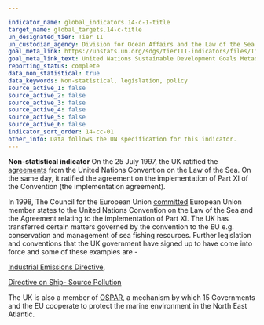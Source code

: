 ```yaml
---

indicator_name: global_indicators.14-c-1-title
target_name: global_targets.14-c-title
un_designated_tier: Tier II
un_custodian_agency: Division for Ocean Affairs and the Law of the Sea (UN-DOALOS), Food and Agriculture Organization (FAO), UN Environment (UNEP), International Labour Organization (ILO), other UN-Oceans agencies
goal_meta_link: https://unstats.un.org/sdgs/tierIII-indicators/files/Tier3-14-c-01.pdf
goal_meta_link_text: United Nations Sustainable Development Goals Metadata (PDF 4.0 MB)
reporting_status: complete
data_non_statistical: true
data_keywords: Non-statistical, legislation, policy
source_active_1: false
source_active_2: false
source_active_3: false
source_active_4: false
source_active_5: false
source_active_6: false
indicator_sort_order: 14-cc-01
other_info: Data follows the UN specification for this indicator. 
---
```

**Non-statistical indicator**  On the 25 July 1997, the UK ratified the [agreements](https://www.un.org/Depts/los/reference_files/status2018.pdf) from the United Nations Convention on the Law of the Sea. On the same day, it ratified the agreement on the implementation of Part XI of the Convention (the implementation agreement).

In 1998, The Council for the European Union [committed](https://eur-lex.europa.eu/legal-content/EN/TXT/PDF/?uri=CELEX:31998D0392&from=EN) European Union member states to the United Nations Convention on the Law of the Sea and the Agreement relating to the implementation of Part XI. The UK has transferred certain matters governed by the convention to the EU e.g. conservation and management of sea fishing resources. Further legislation and conventions that the UK government have signed up to have come into force and some of these examples are  - 

[Industrial Emissions Directive](https://eur-lex.europa.eu/eli/dir/2010/75/oj),

[Directive on Ship- Source Pollution](https://eur-lex.europa.eu/legal-content/EN/TXT/?qid=1574248687164&uri=CELEX:32005L0035)

The UK is also a member of [OSPAR](https://www.ospar.org/about), a mechanism by which 15 Governments and the EU cooperate to protect the marine environment in the North East Atlantic.<br><br>